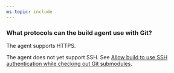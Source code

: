 ```yaml
---
ms.topic: include
---
```


### What protocols can the build agent use with Git?

The agent supports HTTPS.

The agent does not yet support SSH. See [Allow build to use SSH authentication while checking out Git submodules](https://social.msdn.microsoft.com/Forums/en-US/cdaf0fda-259c-4efe-8381-50309b2973fd/visual-studio-team-service-build-repositories-with-sub-modules-using-ssh?forum=TFService).
